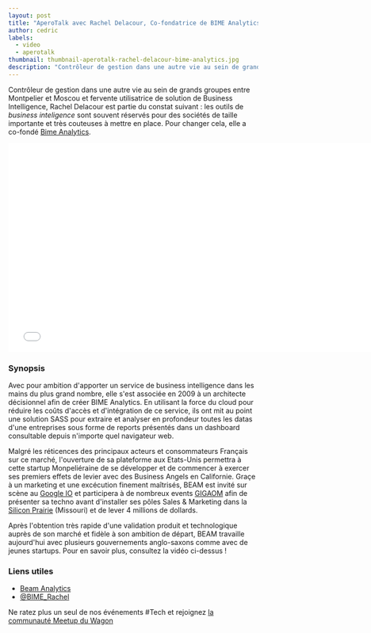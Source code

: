 ```yaml
---
layout: post
title: "AperoTalk avec Rachel Delacour, Co-fondatrice de BIME Analytics"
author: cedric
labels:
  - video
  - aperotalk
thumbnail: thumbnail-aperotalk-rachel-delacour-bime-analytics.jpg
description: "Contrôleur de gestion dans une autre vie au sein de grands groupes entre Montpelier et Moscou et fervente utilisatrice de solution de Business Intelligence, Rachel Delacour est partie du constat suivant : les outils de business inteligence sont souvent réservés pour des sociétés de taille importante et très couteuses à mettre en place. Pour changer cela, elle a co-fondé BIME Analytics."
---
```


Contrôleur de gestion dans une autre vie au sein de grands groupes entre Montpelier et Moscou et fervente utilisatrice de solution de Business Intelligence, Rachel Delacour est partie du constat suivant : les outils de *business inteligence* sont souvent réservés pour des sociétés de taille importante et très couteuses à mettre en place. Pour changer cela, elle a co-fondé [Bime Analytics](http://www.bimeanalytics.com/).

<iframe width="750" height="422" src="//www.youtube.com/embed/aF_TzzW1wEg?rel=0&amp;showinfo=0" frameborder="0" allowfullscreen></iframe>

### Synopsis

Avec pour ambition d'apporter un service de business intelligence dans les mains du plus grand nombre, elle s'est associée en 2009 à un architecte décisionnel afin de créer BIME Analytics. En utilisant la force du cloud pour réduire les coûts d'accès et d'intégration de ce service, ils ont mit au point une solution SASS pour extraire et analyser en profondeur toutes les datas d'une entreprises sous forme de reports présentés dans un dashboard consultable depuis n'importe quel navigateur web.

Malgré les réticences des principaux acteurs et consommateurs Français sur ce marché, l'ouverture de sa plateforme aux Etats-Unis permettra à cette startup Monpeliéraine de se développer et de commencer à exercer ses premiers effets de levier avec des Business Angels en Californie. Graçe à un marketing et une excécution finement maîtrisés, BEAM est invité sur scène au [Google IO](https://www.google.com/events/io) et participera à de nombreux events [GIGAOM](https://events.gigaom.com/) afin de présenter sa techno avant d'installer ses pôles Sales & Marketing dans la [Silicon Prairie](http://siliconprairienews.com/) (Missouri) et de lever 4 millions de dollards.

Après l'obtention très rapide d'une validation produit et technologique auprès de son marché et fidèle à son ambition de départ, BEAM travaille aujourd'hui avec plusieurs gouvernements anglo-saxons comme avec de jeunes startups. Pour en savoir plus, consultez la vidéo ci-dessus !

### Liens utiles

- [Beam Analytics](http://www.bimeanalytics.com/)
- [@BIME_Rachel](https://twitter.com/bime_rachel)

Ne ratez plus un seul de nos événements #Tech et rejoignez [la communauté Meetup du Wagon](http://www.meetup.com/Le-Wagon-Paris-Coding-Station/)
